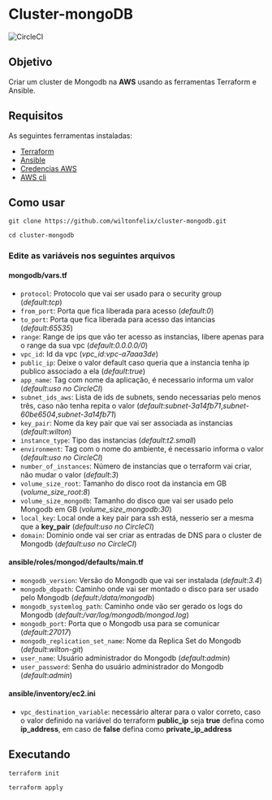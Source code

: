 # Cluster-mongoDB

![CircleCI](https://circleci.com/gh/wiltonfelix/cluster-mongodb.svg?style=shield&circle-token=6ca800e5db27e2ba0a7c361a562c3b1a4900edf9)


## Objetivo

Criar um cluster de Mongodb na **AWS** usando as ferramentas Terraform e Ansible.


## Requisitos
As seguintes ferramentas instaladas:
* [Terraform](https://www.terraform.io/downloads.html)
* [Ansible](https://docs.ansible.com/ansible/latest/installation_guide/intro_installation.html)
* [Credencias AWS](https://docs.aws.amazon.com/IAM/latest/UserGuide/id_roles_create.html)
* [AWS cli](https://docs.aws.amazon.com/pt_br/cli/latest/userguide/installing.html)




## Como usar
```
git clone https://github.com/wiltonfelix/cluster-mongodb.git

cd cluster-mongodb
```

### Edite as variáveis nos seguintes arquivos


#### mongodb/vars.tf

* `protocol`: Protocolo que vai ser usado para o security group (*default*:*tcp*)
* `from_port`: Porta que fica liberada para acesso (*default*:*0*)
* `to_port`: Porta que fica liberada para acesso das intancias (*default*:*65535*)
* `range`: Range de ips que vão ter acesso as instancias, libere apenas para o range da sua vpc (*default*:*0.0.0.0/0*)
* `vpc_id`: Id da vpc (*vpc_id*:*vpc-a7aaa3de*)
* `public_ip`: Deixe o valor default caso queria que a instancia tenha ip publico associado a ela (*default*:*true*)
* `app_name`: Tag com nome da aplicação, é necessario informa um valor (*default*:*uso no CircleCI*)
* `subnet_ids_aws`: Lista de ids de subnets, sendo necessarias pelo menos três, caso não tenha repita o valor (*default*:*subnet-3a14fb71*,*subnet-60be6504*,*subnet-3a14fb71*)
* `key_pair`: Nome da key pair que vai ser associada as instancias (*default*:*wilton*)
* `instance_type`: Tipo das instancias (*default*:*t2.small*)
* `environment`: Tag com o nome do ambiente, é necessario informa o valor (*default*:*uso no CircleCI*)
* `number_of_instances`: Número de instancias que o terraform vai criar, não mudar o valor (*default*:*3*)
* `volume_size_root`: Tamanho do disco root da instancia em GB (*volume_size_root*:*8*)
* `volume_size_mongodb`: Tamanho do disco que vai ser usado pelo Mongodb em GB (*volume_size_mongodb*:*30*)
* `local_key`: Local onde a key pair para ssh está, nesserio ser a mesma que a **key_pair** (*default*:*uso no CircleCI*)
* `domain`: Dominio onde vai ser criar as entradas de DNS para o cluster de Mongodb (*default*:*uso no CircleCI*)


#### ansible/roles/mongod/defaults/main.tf

* `mongodb_version`: Versão do Mongodb que vai ser instalada (*default*:*3.4*)
* `mongodb_dbpath`: Caminho onde vai ser montado o disco para ser usado pelo Mongodb (*default*:*/data/mongodb*)
* `mongodb_systemlog_path`: Caminho onde vão ser gerado os logs do Mongodb (*default*:*/var/log/mongodb/mongod.log*)
* `mongodb_port`: Porta que o Mongodb usa para se comunicar (*default*:*27017*)
* `mongodb_replication_set_name`: Nome da Replica Set do Mongodb (*default*:*wilton-git*)
* `user_name`: Usuário administrador do Mongodb (*default*:*admin*)
* `user_password`: Senha do usuário administrador do Mongodb (*default*:*admin*)


#### ansible/inventory/ec2.ini

* `vpc_destination_variable`: necessário alterar para o valor correto, caso o valor definido na variável do terraform **public_ip** seja **true** defina como **ip_address**, em caso de **false** defina como **private_ip_address**


## Executando
```
terraform init

terraform apply

```
